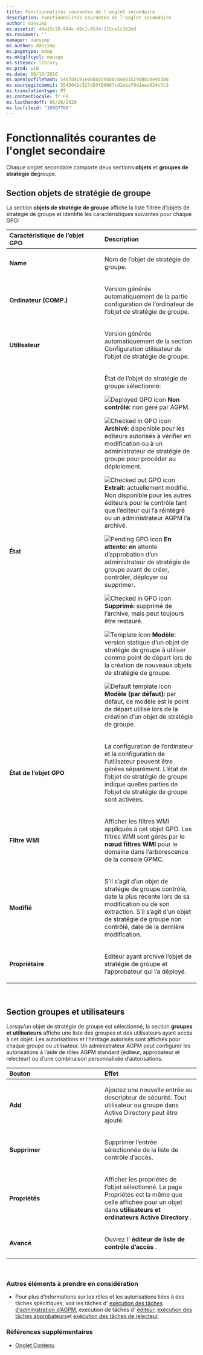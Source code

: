 ```yaml
---
title: Fonctionnalités courantes de l'onglet secondaire
description: Fonctionnalités courantes de l'onglet secondaire
author: dansimp
ms.assetid: 44a15c28-944c-49c1-8534-115ce1c362ed
ms.reviewer: ''
manager: dansimp
ms.author: dansimp
ms.pagetype: mdop
ms.mktglfcycl: manage
ms.sitesec: library
ms.prod: w10
ms.date: 06/16/2016
ms.openlocfilehash: 546fd4c91e060a5595b6c848015290882de933b6
ms.sourcegitcommit: 354664bc527d93f80687cd2eba70d1eea024c7c3
ms.translationtype: MT
ms.contentlocale: fr-FR
ms.lasthandoff: 06/26/2020
ms.locfileid: "10807766"
---
```

# Fonctionnalités courantes de l'onglet secondaire


Chaque onglet secondaire comporte deux sections:**objets** et **groupes de stratégie de**groupe.

## Section objets de stratégie de groupe


La section **objets de stratégie de groupe** affiche la liste filtrée d’objets de stratégie de groupe et identifie les caractéristiques suivantes pour chaque GPO:

<table>
<colgroup>
<col width="50%" />
<col width="50%" />
</colgroup>
<thead>
<tr class="header">
<th align="left">Caractéristique de l’objet GPO</th>
<th align="left">Description</th>
</tr>
</thead>
<tbody>
<tr class="odd">
<td align="left"><p><strong>Name</strong></p></td>
<td align="left"><p>Nom de l’objet de stratégie de groupe.</p></td>
</tr>
<tr class="even">
<td align="left"><p><strong>Ordinateur (COMP.)</strong></p></td>
<td align="left"><p>Version générée automatiquement de la partie configuration de l’ordinateur de l’objet de stratégie de groupe.</p></td>
</tr>
<tr class="odd">
<td align="left"><p><strong>Utilisateur</strong></p></td>
<td align="left"><p>Version générée automatiquement de la section Configuration utilisateur de l’objet de stratégie de groupe.</p></td>
</tr>
<tr class="even">
<td align="left"><p><strong>État</strong></p></td>
<td align="left"><p>État de l’objet de stratégie de groupe sélectionné:</p>
<p><img src="images/36f6b687-f5cc-40d1-805f-b191d1fb1ace.gif" alt="Deployed GPO icon" /> <strong>Non contrôlé: </strong> non géré par AGPM.</p>
<p><img src="images/57b610a5-1c71-4d26-9173-d04abd495fcc.gif" alt="Checked in GPO icon" /> <strong>Archivé: </strong> disponible pour les éditeurs autorisés à vérifier en modification ou à un administrateur de stratégie de groupe pour procéder au déploiement.</p>
<p><img src="images/8e7a7c4e-809a-435a-8b29-30d797936210.gif" alt="Checked out GPO icon" /> <strong>Extrait: </strong> actuellement modifié. Non disponible pour les autres éditeurs pour le contrôle tant que l’éditeur qui l’a réintégré ou un administrateur AGPM l’a archivé.</p>
<p><img src="images/0840a6a3-54a6-4528-98a9-7b122243c1a5.gif" alt="Pending GPO icon" /> <strong>En attente: en </strong> attente d’approbation d’un administrateur de stratégie de groupe avant de créer, contrôler, déployer ou supprimer.</p>
<p><img src="images/57b610a5-1c71-4d26-9173-d04abd495fcc.gif" alt="Checked in GPO icon" /> <strong>Supprimé: </strong> supprimé de l’archive, mais peut toujours être restauré.</p>
<p><img src="images/9b65829d-253c-4f30-9295-c816a6521ed2.gif" alt="Template icon" /> <strong>Modèle: </strong> version statique d’un objet de stratégie de groupe à utiliser comme point de départ lors de la création de nouveaux objets de stratégie de groupe.</p>
<p><img src="images/cd349b8d-c4d8-45ff-b17f-7db882502c58.gif" alt="Default template icon" /> <strong>Modèle (par défaut): </strong> par défaut, ce modèle est le point de départ utilisé lors de la création d’un objet de stratégie de groupe.</p></td>
</tr>
<tr class="odd">
<td align="left"><p><strong>État de l’objet GPO</strong></p></td>
<td align="left"><p>La configuration de l’ordinateur et la configuration de l’utilisateur peuvent être gérées séparément. L’état de l’objet de stratégie de groupe indique quelles parties de l’objet de stratégie de groupe sont activées.</p></td>
</tr>
<tr class="even">
<td align="left"><p><strong>Filtre WMI</strong></p></td>
<td align="left"><p>Afficher les filtres WMI appliqués à cet objet GPO. Les filtres WMI sont gérés par le <strong> nœud filtres WMI </strong> pour le domaine dans l’arborescence de la console GPMC.</p></td>
</tr>
<tr class="odd">
<td align="left"><p><strong>Modifié</strong></p></td>
<td align="left"><p>S’il s’agit d’un objet de stratégie de groupe contrôlé, date la plus récente lors de sa modification ou de son extraction. S’il s’agit d’un objet de stratégie de groupe non contrôlé, date de la dernière modification.</p></td>
</tr>
<tr class="even">
<td align="left"><p><strong>Propriétaire</strong></p></td>
<td align="left"><p>Éditeur ayant archivé l’objet de stratégie de groupe et l’approbateur qui l’a déployé.</p></td>
</tr>
</tbody>
</table>

 

## Section groupes et utilisateurs


Lorsqu’un objet de stratégie de groupe est sélectionné, la section **groupes et utilisateurs** affiche une liste des groupes et des utilisateurs ayant accès à cet objet. Les autorisations et l’héritage autorisés sont affichés pour chaque groupe ou utilisateur. Un administrateur AGPM peut configurer les autorisations à l’aide de rôles AGPM standard (éditeur, approbateur et relecteur) ou d’une combinaison personnalisée d’autorisations.

<table>
<colgroup>
<col width="50%" />
<col width="50%" />
</colgroup>
<thead>
<tr class="header">
<th align="left">Bouton</th>
<th align="left">Effet</th>
</tr>
</thead>
<tbody>
<tr class="odd">
<td align="left"><p><strong>Add</strong></p></td>
<td align="left"><p>Ajoutez une nouvelle entrée au descripteur de sécurité. Tout utilisateur ou groupe dans Active Directory peut être ajouté.</p></td>
</tr>
<tr class="even">
<td align="left"><p><strong>Supprimer</strong></p></td>
<td align="left"><p>Supprimer l’entrée sélectionnée de la liste de contrôle d’accès.</p></td>
</tr>
<tr class="odd">
<td align="left"><p><strong>Propriétés</strong></p></td>
<td align="left"><p>Afficher les propriétés de l’objet sélectionné. La page Propriétés est la même que celle affichée pour un objet dans <strong> utilisateurs et ordinateurs Active Directory </strong> .</p></td>
</tr>
<tr class="even">
<td align="left"><p><strong>Avancé</strong></p></td>
<td align="left"><p>Ouvrez l' <strong> éditeur de liste de contrôle d’accès </strong> .</p></td>
</tr>
</tbody>
</table>

 

### Autres éléments à prendre en considération

-   Pour plus d’informations sur les rôles et les autorisations liées à des tâches spécifiques, voir les tâches d' [exécution des tâches d’administration d’AGPM](performing-agpm-administrator-tasks.md), exécution de tâches d' [éditeur](performing-editor-tasks.md), [exécution des tâches approbateurs](performing-approver-tasks.md)et [exécution des tâches de relecteur](performing-reviewer-tasks.md).

### Références supplémentaires

-   [Onglet Contenu](contents-tab.md)

 

 





